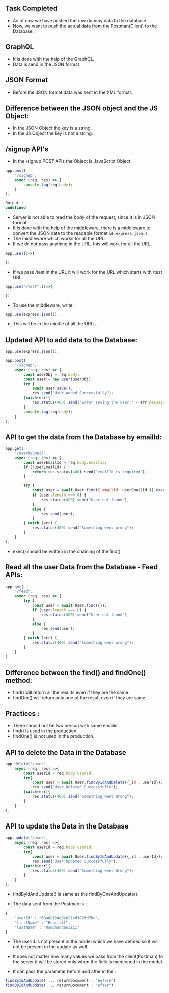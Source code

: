 ## Task Completed
- As of now we have pushed the raw dummy data to the database.
- Now, we want to push the actual data from the Postman(Client) to the Database.

## GraphQL
- It is done with the help of the GraphQL.
- Data is send in the JSON format

## JSON Format
- Before the JSON format data was sent in the XML format.

## Difference between the JSON object and the JS Object:
- In the JSON Object the key is a string.
- In the JS Object the key is not a string.

## /signup API's
- In the /signup POST APIs the Object is JavaScript Object.

```js
app.post(
    "/signup",
    async (req, res) => {
        console.log(req.body);
    }
);

Output :-
undefined
```
- Server is not able to read the body of the request, since it is in JSON format.
- It is done with the help of the middleware, there is a middleware to convert the JSON data to the readable format i.e. `express.json()`.
- The middleware which works for all the URL:
- If we do not pass anything in the URL, this will work for all the URL.
```js
app.use(()=>{

})
```

- If we pass /test in the URL it will work for the URL which starts with /test URL.
```js
app.use("/test",()=>{

})
```

- To use the middleware, write:
```js
app.use(express.json());
```
- This will be in the middle of all the URLs.

## Updated API to add data to the Database:
```js
app.use(express.json());

app.post(
    "/signup",
    async (req, res) => {
        const userObj = req.body;
        const user = new User(userObj);
        try {
            await user.save();
            res.send("User Added Successfully");
        }catch(err){
            res.status(400).send("Error saving the user:" + err.message);
        }
        console.log(req.body);
    }
);
```

## API to get the data from the Database by emailId:
```js
app.get(
    "/userByEmail",
    async (req, res) => {
        const userEmailId = req.body.emailId;
        if (!userEmailId) {
            return res.status(400).send("emailId is required");
        }

        try {
            const user = await User.find({ emailId: userEmailId }).exec();
            if (user.length === 0) {
                res.status(400).send("User not found");
            }
            else {
                res.send(user);
            }
        } catch (err) {
            res.status(400).send("Something went wrong");
        }
    }
);
```
- exec() should be written in the chaining of the find()


## Read all the user Data from the Database - Feed APIs:
```js
app.get(
    "/feed",
    async (req, res) => {
        try {
            const user = await User.find({});
            if (user.length === 0) {
                res.status(400).send("User not found");
            }
            else {
                res.send(user);
            }
        } catch (err) {
            res.status(400).send("Something went wrong");
        }
    }
)
```

## Difference between the find() and findOne() method:
- find() will return all the results even if they are the same.
- findOne() will return only one of the result even if they are same.

## Practices :
- There should not be two person with same emailid.
- find() is used in the production.
- findOne() is not used in the production.

## API to delete the Data in the Database
```js
app.delete("/user",
    async (req, res) =>{
        const userId = req.body.userId;
        try{
            const user = await User.findByIdAndDelete({_id : userId});
            res.send("User Deleted Successfully");
        }catch(err){
            res.status(400).send("Something went Wrong");
        }
    }
);
```


## API to update the Data in the Database
```js
app.update("/user",
    async (req, res) =>{
        const userId = req.body.userId;
        try{
            const user = await User.findByIdAndUpdate({_id : userId});
            res.send("User Updated Successfully");
        }catch(err){
            res.status(400).send("Something went Wrong");
        }
    }
);
```
- findByIdAndUpdate() is same as the findByOneAndUpdate().

- The data sent from the Postman is :
```js
{
    "userId" : "68a88f24e0e021ed182fd7bd",
    "firstName" : "Rohitttt",
    "lastName" : "Ramchandaniiii"
}
```
- The userId is not present in the model which we have defined so it will not be present in the update as well.

- It does not matter how many values we pass from the client(Postman) to the server it will be stored only when the field is mentioned in the model.

- If can pass the parameter before and after in the :
```js
findByIdAndUpdate(..., returnDocument : "before")
findByIdAndUpdate(..., returnDocument : "after")
```

